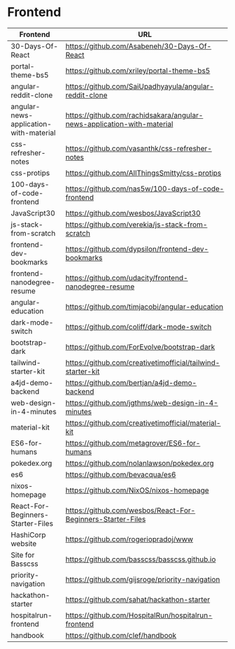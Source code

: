 # Frontend

| Frontend  |                          URL                                                                   |
|-----------|------------------------------------------------------------------------------------------------| 
|30-Days-Of-React|https://github.com/Asabeneh/30-Days-Of-React|
|portal-theme-bs5|https://github.com/xriley/portal-theme-bs5|
|angular-reddit-clone|https://github.com/SaiUpadhyayula/angular-reddit-clone|
|angular-news-application-with-material|https://github.com/rachidsakara/angular-news-application-with-material|
|css-refresher-notes|https://github.com/vasanthk/css-refresher-notes|
|css-protips|https://github.com/AllThingsSmitty/css-protips|
|100-days-of-code-frontend|https://github.com/nas5w/100-days-of-code-frontend|
|JavaScript30|https://github.com/wesbos/JavaScript30|
|js-stack-from-scratch|https://github.com/verekia/js-stack-from-scratch|
|frontend-dev-bookmarks|https://github.com/dypsilon/frontend-dev-bookmarks|
|frontend-nanodegree-resume|https://github.com/udacity/frontend-nanodegree-resume|
|angular-education|https://github.com/timjacobi/angular-education|
|dark-mode-switch|https://github.com/coliff/dark-mode-switch|
|bootstrap-dark|https://github.com/ForEvolve/bootstrap-dark|
|tailwind-starter-kit|https://github.com/creativetimofficial/tailwind-starter-kit|
|a4jd-demo-backend|https://github.com/bertjan/a4jd-demo-backend|
|web-design-in-4-minutes|https://github.com/jgthms/web-design-in-4-minutes|
|material-kit|https://github.com/creativetimofficial/material-kit|
|ES6-for-humans|https://github.com/metagrover/ES6-for-humans|
|pokedex.org|https://github.com/nolanlawson/pokedex.org|
|es6|https://github.com/bevacqua/es6|
|nixos-homepage|https://github.com/NixOS/nixos-homepage|
|React-For-Beginners-Starter-Files|https://github.com/wesbos/React-For-Beginners-Starter-Files|
|HashiCorp website|https://github.com/rogeriopradoj/www|
|Site for Basscss|https://github.com/basscss/basscss.github.io|
|priority-navigation|https://github.com/gijsroge/priority-navigation|
|hackathon-starter|https://github.com/sahat/hackathon-starter|
|hospitalrun-frontend|https://github.com/HospitalRun/hospitalrun-frontend|
|handbook|https://github.com/clef/handbook|




